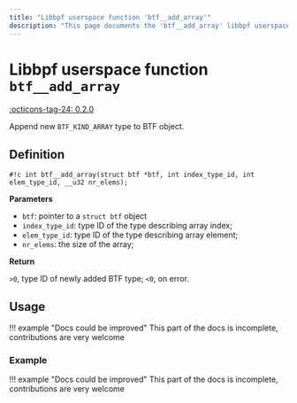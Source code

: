 ```yaml
---
title: "Libbpf userspace function 'btf__add_array'"
description: "This page documents the 'btf__add_array' libbpf userspace function, including its definition, usage, and examples."
---
```

# Libbpf userspace function `btf__add_array`

<!-- [LIBBPF_TAG] -->
[:octicons-tag-24: 0.2.0](https://github.com/libbpf/libbpf/releases/tag/v0.2.0)
<!-- [/LIBBPF_TAG] -->

Append new `BTF_KIND_ARRAY` type to BTF object.

## Definition

`#!c int btf__add_array(struct btf *btf, int index_type_id, int elem_type_id, __u32 nr_elems);`

**Parameters**

- `btf`: pointer to a `struct btf` object
- `index_type_id`: type ID of the type describing array index;
- `elem_type_id`: type ID of the type describing array element;
- `nr_elems`: the size of the array;

**Return**

`>0`, type ID of newly added BTF type; `<0`, on error.

## Usage

!!! example "Docs could be improved"
    This part of the docs is incomplete, contributions are very welcome

### Example

!!! example "Docs could be improved"
    This part of the docs is incomplete, contributions are very welcome
